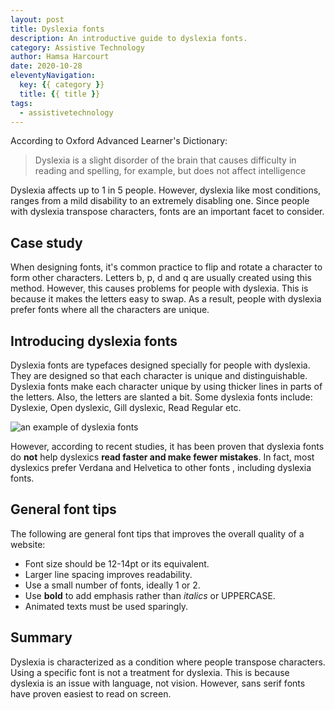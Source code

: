 ```yaml
---
layout: post
title: Dyslexia fonts
description: An introductive guide to dyslexia fonts.
category: Assistive Technology
author: Hamsa Harcourt
date: 2020-10-28
eleventyNavigation:
  key: {{ category }}
  title: {{ title }}
tags:
  - assistivetechnology
---
```

According to Oxford Advanced Learner's Dictionary:

> Dyslexia is a slight disorder of the brain that causes difficulty in reading and spelling, for example, but does not affect intelligence

Dyslexia affects up to 1 in 5 people. However, dyslexia like most conditions, ranges from a mild disability to an extremely disabling one. Since people with dyslexia transpose characters, fonts are an important facet to consider.


## Case study

When designing fonts, it's common practice to flip and rotate a character to form other characters. Letters b, p, d and q are usually created using this method. However, this causes problems for people with dyslexia. This is because it makes the letters easy to swap. As a result, people with dyslexia prefer fonts where all the characters are unique. 


## Introducing dyslexia fonts

Dyslexia fonts are typefaces designed specially for people with dyslexia. They are designed so that each character is unique and distinguishable. Dyslexia fonts make each character unique by using thicker lines in parts of the letters. Also, the letters are slanted a bit.  Some dyslexia fonts include: Dyslexie, Open dyslexic, Gill dyslexic, Read Regular etc.

![an example of dyslexia fonts](/img/posts/2020-10-28-dyslexia-fonts/dyslexia-font.png)
 
However, according to recent studies, it has been proven that dyslexia fonts do **not** help dyslexics **read faster and make fewer mistakes**. In fact, most dyslexics prefer Verdana and Helvetica to  other fonts , including dyslexia fonts.


## General font tips

The following are general font tips that improves the overall quality of a website:

- Font size should be 12-14pt or its equivalent.
- Larger line spacing improves readability.
- Use a small number of fonts, ideally 1 or 2.
- Use **bold** to add emphasis rather than *italics* or UPPERCASE.
- Animated texts must be used sparingly.


## Summary

Dyslexia is characterized as a condition where people transpose characters. Using a specific font is not a treatment for dyslexia. This is because dyslexia is an issue with language, not vision. However, sans serif fonts have proven easiest to read on screen.